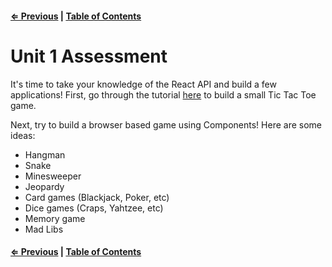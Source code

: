 #### [⇐ Previous](./08-lifecycle.md) | [Table of Contents](./../readme.md) 

# Unit 1 Assessment

It's time to take your knowledge of the React API and build a few applications! First, go through the tutorial [here](https://facebook.github.io/react/tutorial/tutorial.html) to build a small Tic Tac Toe game.

Next, try to build a browser based game using Components! Here are some ideas:

- Hangman
- Snake
- Minesweeper
- Jeopardy
- Card games (Blackjack, Poker, etc)
- Dice games (Craps, Yahtzee, etc)
- Memory game
- Mad Libs

#### [⇐ Previous](./08-lifecycle.md) | [Table of Contents](./../readme.md) 